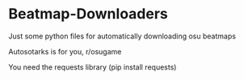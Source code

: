 # Beatmap-Downloaders

Just some python files for automatically downloading osu beatmaps

Autosotarks is for you, r/osugame

You need the requests library (pip install requests)
